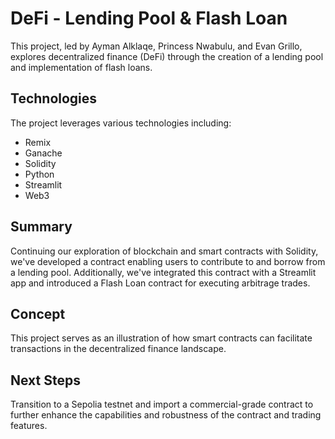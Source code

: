 # DeFi - Lending Pool & Flash Loan

This project, led by Ayman Alklaqe, Princess Nwabulu, and Evan Grillo, explores decentralized finance (DeFi) through the creation of a lending pool and implementation of flash loans.

## Technologies

The project leverages various technologies including:

- Remix
- Ganache
- Solidity
- Python
- Streamlit
- Web3

## Summary

Continuing our exploration of blockchain and smart contracts with Solidity, we've developed a contract enabling users to contribute to and borrow from a lending pool. Additionally, we've integrated this contract with a Streamlit app and introduced a Flash Loan contract for executing arbitrage trades.

## Concept

This project serves as an illustration of how smart contracts can facilitate transactions in the decentralized finance landscape.

## Next Steps

Transition to a Sepolia testnet and import a commercial-grade contract to further enhance the capabilities and robustness of the contract and trading features.
